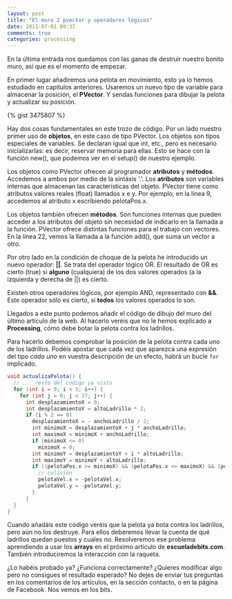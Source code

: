 ```yaml
---
layout: post
title: "El muro 2 pvector y operadores lógicos"
date: 2011-07-01 09:37
comments: true
categories: processing
---
```

En la última entrada nos quedamos con las ganas de destruir nuestro bonito muro, así que es el momento de empezar.

En primer lugar añadiremos una pelota en movimiento, esto ya lo hemos estudiado en capítulos anteriores. Usaremos un nuevo tipo de variable para almacenar la posición, el **PVector**. Y sendas funciones para dibujar la pelota y actualizar su posición.

{% gist 3475807 %}

Hay dos cosas fundamentales en este trozo de código. <!-- more -->Por un lado nuestro primer uso de **objetos**, en este caso de tipo PVector. Los objetos son tipos especiales de variables. Se declaran igual que int, etc., pero es necesario inicializarlas: es decir, reservar memoria para ellas. Esto se hace con la función new(), que podemos ver en el setup() de nuestro ejemplo.

Los objetos como PVector ofrecen al programador **atributos** y **métodos**. Accedemos a ambos por medio de la sintáxis '.'. Los **atributos** son variables internas que almacenan las características del objeto. PVector tiene como atributos valores reales (float) llamados x e y. Por ejemplo, en la línea 9, accedemos al atributo x escribiendo pelotaPos.x.

Los objetos también ofrecen **métodos**. Son funciones internas que pueden acceder a los atributos del objeto sin necesidad de indicarlo en la llamada a la función. PVector ofrece distintas funciones para el trabajo con vectores. En la línea 22, vemos la llamada a la función add(), que suma un vector a otro.

Por otro lado en la condición de choque de la pelota he introducido un nuevo operador: **||**. Se trata del operador lógico OR. El resultado de OR es cierto (true) si **alguno** (cualquiera) de los dos valores operados (a la izquierda y derecha de ||) es cierto.

Existen otros operadores lógicos, por ejemplo AND, representado con **&&**. Este operador sólo es cierto, si **todos** los valores operados lo son.

Llegados a este punto podemos añadir el código de dibujo del muro del último artículo de la web. Al hacerlo veréis que no le hemos explicado a **Processing**, cómo debe botar la pelota contra los ladrillos.

Para hacerlo debemos comprobar la posición de la pelota contra cada uno de los ladrillos. Podéis apostar que cada vez que aparezca una expresión del tipo *cada uno* en vuestra descripción de un efecto, habrá un bucle `for` implicado.

``` java
void actualizaPelota() { 
  // ... resto del código ya visto 
  for (int i = 0; i < 5; i++) { 
    for (int j = 0; j < 17; j++) { 
      int desplazamientoX = 0; 
      int desplazamientoY = altoLadrillo * 2; 
      if (i % 2 == 0) 
        desplazamientoX = - anchoLadrillo / 2;
        int minimoX = desplazamientoX + j * anchoLadrillo;
        int maximoX = minimoX + anchoLadrillo; 
        if (minimoX <= 0) 
          minimoX = 0; 
        int minimoY = desplazamientoY + i * altoLadrillo; 
        int maximoY = minimoY + altoLadrillo; 
        if ((pelotaPos.x >= minimoX) && (pelotaPos.x <= maximoX) && (pelotaPosY >= minimoY) && (pelotaPos.y <= minimoY)) {
          // colisión 
          pelotaVel.x = -pelotaVel.x; 
          pelotaVel.y = -pelotaVel.y; 
        } 
      } 
  } 
}
``` 

Cuando añadáis este código veréis que la pelota ya bota contra los ladrillos, pero aún no los destruye. Para ellos deberemos llevar la cuenta de qué ladrillos quedan puestos y cuales no. Resolveremos ese problema aprendiendo a usar los **arrays** en el próximo artículo de **escueladebits.com**. También introduciremos la interacción con la raqueta.

¿Lo habéis probado ya? ¿Funciona correctamente? ¿Quieres modificar algo pero no consigues el resultado esperado? No dejes de enviar tus preguntas en los comentarios de los artículos, en la sección contacto, o en la página de Facebook. Nos vemos en los bits.
